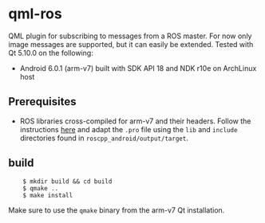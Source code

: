 qml-ros
===================

QML plugin for subscribing to messages from a ROS master. For now only image messages are supported, but it can easily be extended.
Tested with Qt 5.10.0 on the following:

  - Android 6.0.1 (arm-v7) built with SDK API 18 and NDK r10e on ArchLinux host

Prerequisites
-------------

 - ROS libraries cross-compiled for arm-v7 and their headers. Follow the instructions [here](http://wiki.ros.org/android_ndk/Tutorials/BuildingNativeROSPackages) and adapt the `.pro` file using the `lib` and `include` directories found in `roscpp_android/output/target`.

build
-----

```
    $ mkdir build && cd build
    $ qmake ..
    $ make install
```

Make sure to use the `qmake` binary from the arm-v7 Qt installation.
